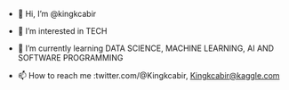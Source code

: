 - 👋 Hi, I’m @kingkcabir
- 👀 I’m interested in TECH
- 🌱 I’m currently learning DATA SCIENCE, MACHINE LEARNING, AI AND SOFTWARE PROGRAMMING

- 📫 How to reach me :twitter.com/@Kingkcabir, Kingkcabir@kaggle.com

<!--- SECRET MESSAGE DECODER
import string
message = input().lower()
alphabet = string.ascii_lowercase
reverse = alphabet[::-1]
cipher = dict(zip(alphabet, reverse))
encoded = "".join([cipher[letter] if letter.isalpha() else letter for letter in message])
print(encoded)
